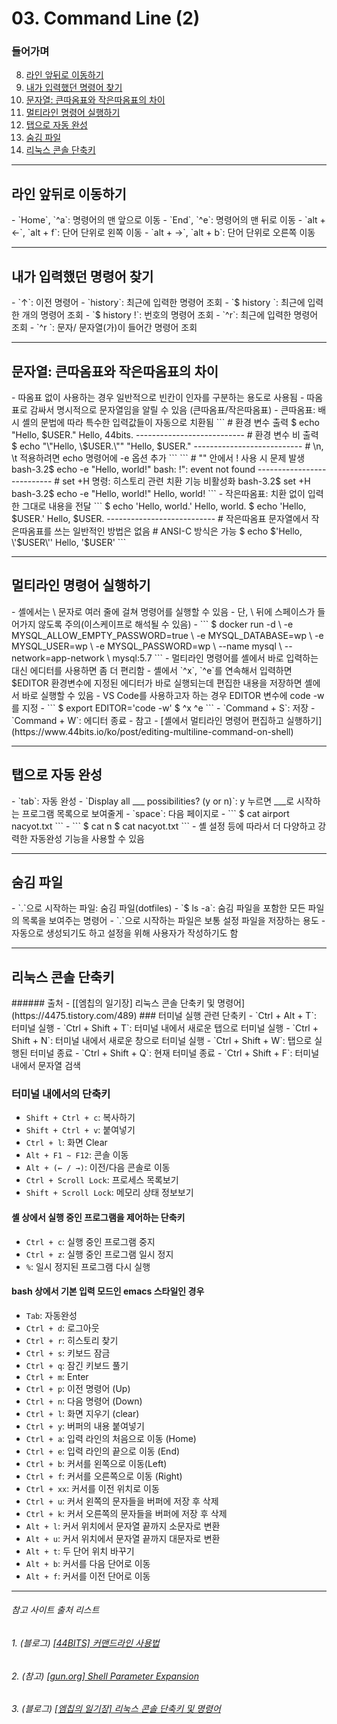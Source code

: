 # 03. Command Line (2)

### 들어가며
08. <a href="#move">라인 앞뒤로 이동하기</a>
09. <a href="#history">내가 입력했던 명령어 찾기</a>
10. <a href="#string">문자열: 큰따옴표와 작은따옴표의 차이</a>
11. <a href="#multiLine">멀티라인 명령어 실행하기</a>
12. <a href="#tab">탭으로 자동 완성</a>
13. <a href="#hiddenFile">숨김 파일</a>
14. <a href="#linux">리눅스 콘솔 단축키</a>

***
<h2 id="move">라인 앞뒤로 이동하기</h2>
- `Home`, `^a`: 명령어의 맨 앞으로 이동
- `End`, `^e`:  명령어의 맨 뒤로 이동
- `alt + ←`, `alt + f`: 단어 단위로 왼쪽 이동 
- `alt + →`, `alt + b`: 단어 단위로 오른쪽 이동

***
<h2 id="history">내가 입력했던 명령어 찾기</h2>
- `↑`: 이전 명령어
- `history`: 최근에 입력한 명령어 조회
  - `$ history <N>`: 최근에 입력한 <N> 개의 명령어 조회
  - `$ history !<N>`: <N> 번호의 명령어 조회
- `^r`: 최근에 입력한 명령어 조회
  - `^r <char/string>`: <char> 문자/ <string> 문자열(가)이 들어간 명령어 조회

***
<h2 id="string">문자열: 큰따옴표와 작은따옴표의 차이</h2>
- 따옴표 없이 사용하는 경우 일반적으로 빈칸이 인자를 구분하는 용도로 사용됨
  - 따옴표로 감싸서 명시적으로 문자열임을 알릴 수 있음 (큰따옴표/작은따옴표)
    - 큰따옴표: 배시 셸의 문법에 따라 특수한 입력값들이 자동으로 치환됨
      ```
      # 환경 변수 출력
        $ echo "Hello, $USER."
        Hello, 44bits.
      ---------------------------
      # 환경 변수 비 출력
        $ echo "\"Hello, \$USER.\""
        "Hello, $USER."
      ---------------------------
      # \n, \t 적용하려면 echo 명령어에 -e 옵션 추가
      ```
      ```
      # "" 안에서 ! 사용 시 문제 발생
        bash-3.2$ echo -e "Hello, world!"
        bash: !": event not found
      ---------------------------
      # set +H 명령: 히스토리 관련 치환 기능 비활성화
        bash-3.2$ set +H
        bash-3.2$ echo -e "Hello, world!"
        Hello, world!
      ```
    - 작은따옴표: 치환 없이 입력한 그대로 내용을 전달
      ```
        $ echo 'Hello, world.'
        Hello, world.
        $ echo 'Hello, $USER.'
        Hello, $USER.
      ---------------------------
      # 작은따옴표 문자열에서 작은따옴표를 쓰는 일반적인 방법은 없음
      # ANSI-C 방식은 가능
        $ echo $'Hello, \'$USER\''
        Hello, '$USER'
      ```

***
<h2 id="multiLine">멀티라인 명령어 실행하기</h2>
- 셸에서는 \ 문자로 여러 줄에 걸쳐 명령어를 실행할 수 있음
- 단, \ 뒤에 스페이스가 들어가지 않도록 주의(이스케이프로 해석될 수 있음)
- ```
    $ docker run -d \
       -e MYSQL_ALLOW_EMPTY_PASSWORD=true \
       -e MYSQL_DATABASE=wp \
       -e MYSQL_USER=wp \
       -e MYSQL_PASSWORD=wp \
       --name mysql \
       --network=app-network \
       mysql:5.7
  ```
- 멀티라인 명령어를 셸에서 바로 입력하는 대신 에디터를 사용하면 좀 더 편리함
- 셸에서 `^x`, `^e`를 연속해서 입력하면 $EDITOR 환경변수에 지정된 에디터가 바로 실행되는데 편집한 내용을 저장하면 셸에서 바로 실행할 수 있음
- VS Code를 사용하고자 하는 경우 EDITOR 변수에 code -w를 지정
  - ```
    $ export EDITOR='code -w'
    $ ^x ^e
    ```
  - `Command + S`: 저장
  - `Command + W`: 에디터 종료
  - 참고 - [셸에서 멀티라인 명령어 편집하고 실행하기](https://www.44bits.io/ko/post/editing-multiline-command-on-shell)

***
<h2 id="tab">탭으로 자동 완성</h2>
- `tab`: 자동 완성
  - `Display all ___ possibilities? (y or n)`: y 누르면 ___로 시작하는 프로그램 목록으로 보여줄게
  - `space`: 다음 페이지로
  - ```
    $ cat <TAB>
    airport     nacyot.txt
    ```
  - ```
    $ cat n<TAB>
    $ cat nacyot.txt
    ```
- 셸 설정 등에 따라서 더 다양하고 강력한 자동완성 기능을 사용할 수 있음

***
<h2 id="hiddenFile">숨김 파일</h2>
- `.`으로 시작하는 파일: 숨김 파일(dotfiles)
- `$ ls -a`: 숨김 파일을 포함한 모든 파일의 목록을 보여주는 명령어
    - `.`으로 시작하는 파일은 보통 설정 파일을 저장하는 용도
    - 자동으로 생성되기도 하고 설정을 위해 사용자가 작성하기도 함

***
<h2 id="linux">리눅스 콘솔 단축키</h2>
###### 출처 - [[엠칩의 일기장] 리눅스 콘솔 단축키 및 명령어](https://4475.tistory.com/489)
### 터미널 실행 관련 단축키
- `Ctrl + Alt + T`: 터미널 실행
- `Ctrl + Shift + T`: 터미널 내에서 새로운 탭으로 터미널 실행
- `Ctrl + Shift + N`: 터미널 내에서 새로운 창으로 터미널 실행
- `Ctrl + Shift + W`: 탭으로 실행된 터미널 종료
- `Ctrl + Shift + Q`: 현재 터미널 종료
- `Ctrl + Shift + F`: 터미널 내에서 문자열 검색

### 터미널 내에서의 단축키
- `Shift + Ctrl + c`: 복사하기
- `Shift + Ctrl + v`: 붙여넣기
- `Ctrl + l`: 화면 Clear
- `Alt + F1 ~ F12`: 콘솔 이동
- `Alt + (← / →)`: 이전/다음 콘솔로 이동
- `Ctrl + Scroll Lock`: 프로세스 목록보기
- `Shift + Scroll Lock`: 메모리 상태 정보보기

#### 셸 상에서 실행 중인 프로그램을 제어하는 단축키
- `Ctrl + c`: 실행 중인 프로그램 중지
- `Ctrl + z`: 실행 중인 프로그램 일시 정지
- `%`: 일시 정지된 프로그램 다시 실행

#### bash 상에서 기본 입력 모드인 emacs 스타일인 경우
- `Tab`: 자동완성
- `Ctrl + d`: 로그아웃
- `Ctrl + r`: 히스토리 찾기
- `Ctrl + s`: 키보드 잠금
- `Ctrl + q`: 잠긴 키보드 풀기
- `Ctrl + m`: Enter
- `Ctrl + p`: 이전 명령어 (Up)
- `Ctrl + n`: 다음 명령어 (Down)
- `Ctrl + l`: 화면 지우기 (clear)
- `Ctrl + y`: 버퍼의 내용 붙여넣기
- `Ctrl + a`: 입력 라인의 처음으로 이동 (Home)
- `Ctrl + e`: 입력 라인의 끝으로 이동 (End)
- `Ctrl + b`: 커서를 왼쪽으로 이동(Left)
- `Ctrl + f`: 커서를 오른쪽으로 이동 (Right)
- `Ctrl + xx`: 커서를 이전 위치로 이동
- `Ctrl + u`: 커서 왼쪽의 문자들을 버퍼에 저장 후 삭제
- `Ctrl + k`: 커서 오른쪽의 문자들을 버퍼에 저장 후 삭제
- `Alt + l`: 커서 위치에서 문자열 끝까지 소문자로 변환
- `Alt + u`: 커서 위치에서 문자열 끝까지 대문자로 변환
- `Alt + t`: 두 단어 위치 바꾸기
- `Alt + b`: 커서를 다음 단어로 이동
- `Alt + f`: 커서를 이전 단어로 이동

***
###### 참고 사이트 출처 리스트
###### 1. (블로그) [[44BITS] 커맨드라인 사용법](https://www.44bits.io/ko/post/linux-and-mac-command-line-survival-guide-for-beginner#%EC%BB%A4%EB%84%90-%EC%85%B8-%EA%B7%B8%EB%A6%AC%EA%B3%A0-%ED%84%B0%EB%AF%B8%EB%84%90-%ED%94%84%EB%A1%9C%EA%B7%B8%EB%9E%A8%EC%9D%B4%EB%9E%80)
###### 2. (참고) [[gun.org] Shell Parameter Expansion](https://www.gnu.org/software/bash/manual/html_node/Shell-Parameter-Expansion.html#Shell-Parameter-Expansion)
###### 3. (블로그) [[엠칩의 일기장] 리눅스 콘솔 단축키 및 명령어](https://4475.tistory.com/489)
